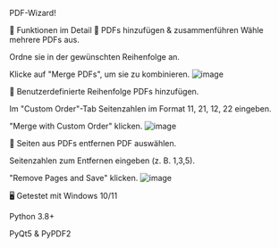 PDF-Wizard!

🚀 Funktionen im Detail
🔹 PDFs hinzufügen & zusammenführen
Wähle mehrere PDFs aus.

Ordne sie in der gewünschten Reihenfolge an.

Klicke auf "Merge PDFs", um sie zu kombinieren.
![image](https://github.com/user-attachments/assets/3d2c19aa-22da-4e94-9387-4ab85d464e27)

🔹 Benutzerdefinierte Reihenfolge
PDFs hinzufügen.

Im "Custom Order"-Tab Seitenzahlen im Format 11, 21, 12, 22 eingeben.

"Merge with Custom Order" klicken.
![image](https://github.com/user-attachments/assets/f57a30d7-89a5-4902-bded-d26c5f72e8f3)

🔹 Seiten aus PDFs entfernen
PDF auswählen.

Seitenzahlen zum Entfernen eingeben (z. B. 1,3,5).

"Remove Pages and Save" klicken.
![image](https://github.com/user-attachments/assets/6fdbf599-437b-49c3-8955-439ae92f8f09)

🖥 Getestet mit
Windows 10/11

Python 3.8+

PyQt5 & PyPDF2

